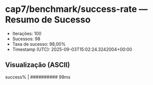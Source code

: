 # cap7/benchmark/success-rate — Resumo de Sucesso

- Iterações: 100
- Sucessos: 98
- Taxa de sucesso: 98,00%
- Timestamp (UTC): 2025-09-03T15:02:24.3242004+00:00

## Visualização (ASCII)

success% | ########## 98ms
